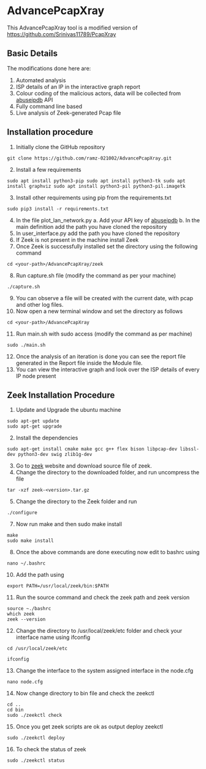 # AdvancePcapXray

This AdvancePcapXray tool is a modified version of https://github.com/Srinivas11789/PcapXray

## Basic Details

The modifications done here are:
1. Automated analysis
2. ISP details of an IP in the interactive graph report
3. Colour coding of the malicious actors, data will be collected from [abuseipdb](https://www.abuseipdb.com) API
4. Fully command line based
5. Live analysis of Zeek-generated Pcap file

## Installation procedure
1. Initially clone the GitHub repository
```
git clone https://github.com/ramz-021002/AdvancePcapXray.git
```
2. Install a few requirements
```
sudo apt install python3-pip sudo apt install python3-tk sudo apt install graphviz sudo apt install python3-pil python3-pil.imagetk
````
3. Install other requirements using pip from the requirements.txt
```
sudo pip3 install -r requirements.txt
```
4. In the file plot_lan_network.py 
  a. Add your API key of [abuseipdb](https://www.abuseipdb.com)
  b. In the main definition add the path you have cloned the repository
5. In user_interface.py add the path you have cloned the repository
6. If Zeek is not present in the machine install Zeek
7. Once Zeek is successfully installed set the directory using the following command
```
cd <your-path>/AdvancePcapXray/zeek
```
8. Run capture.sh file (modify the command as per your machine)
```
./capture.sh
```
9. You can observe a file will be created with the current date, with pcap and other log files.
10. Now open a new terminal window and set the directory as follows
```
cd <your-path>/AdvancePcapXray
```
11. Run main.sh with sudo access (modify the command as per machine)
```
sudo ./main.sh
```
12. Once the analysis of an iteration is done you can see the report file generated in the Report file inside the Module file.
13. You can view the interactive graph and look over the ISP details of every IP node present

## Zeek Installation Procedure
1. Update and Upgrade the ubuntu machine
```
sudo apt-get update
sudo apt-get upgrade
```
2.  Install the dependencies
```
sudo apt-get install cmake make gcc g++ flex bison libpcap-dev libssl-dev python3-dev swig zlib1g-dev
```
3. Go to [zeek](https://zeek.org/get-zeek/) website and download source file of zeek.
4.  Change the directory to the downloaded folder, and run uncompress the file
```
tar -xzf zeek-<version>.tar.gz
```
5. Change the directory to the Zeek folder and run
```
./configure
```
7.  Now run make and then sudo make install
```
make
sudo make install
```
8.  Once the above commands are done executing now edit to bashrc using
```
nano ~/.bashrc
```
10. Add the path using
```
export PATH=/usr/local/zeek/bin:$PATH
```
11. Run the source command and check the zeek path and zeek version
```
source ~./bashrc
which zeek
zeek --version
```
12. Change the directory to /usr/local/zeek/etc folder and check your interface name using ifconfig
```
cd /usr/local/zeek/etc
```
```
ifconfig
```
13. Change the interface to the system assigned interface in the node.cfg
```
nano node.cfg
```
14. Now change directory to bin file and check the zeekctl
```
cd ..
cd bin
sudo ./zeekctl check
```
15. Once you get zeek scripts are ok as output deploy zeekctl
```
sudo ./zeekctl deploy
```
16. To check the status of zeek
```
sudo ./zeekctl status
``` 
